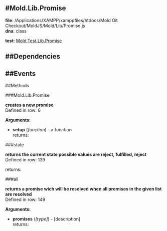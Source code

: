 
#Mold.Lib.Promise
---------------------------------------

__file__: /Applications/XAMPP/xamppfiles/htdocs/Mold Git Checkout/MoldJS/Mold/Lib/Promise.js  
__dna__: class  


	

__test__: [Mold.Test.Lib.Promise](../../Mold/Test/Lib/Promise.md) 






##Dependencies
--------------



##Events
--------------






   
##Methods
	
 

###Mold.Lib.Promise



__creates a new promise__  
Defined in row: 6  

__Arguments:__  
 
* __setup__ (_function_) - a function  
returns: 




###state



__returns the current state possible values are reject, fulfilled, reject__  
Defined in row: 139  

  

returns: 




###all



__returns a promise wich will be resolved when all promises in the given list are resolved__  
Defined in row: 149  

__Arguments:__  
 
* __promises__ (_[type]_) - [description]  
returns: 




 


 



		
